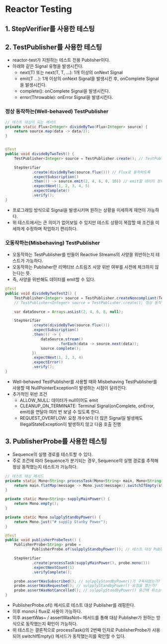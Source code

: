 # Reactor Testing
## 1. StepVerifier를 사용한 테스팅

## 2. TestPublisher를 사용한 테스팅
- reactor-test가 지원하는 테스트 전용 Publisher이다.
- 아래와 같은 Signal 유형을 발생시킨다.
  - next(T) 또는 next(T, T, ...): 1개 이상의 onNext Signal
  - emit(T ...): 1개 이상의 onNext Signal을 발생시킨 후, onComplete Signal을 발생시킨다.
  - complete(): onComplete Signal을 발생시킨다.
  - error(Throwable): onError Signal을 발생시킨다.

### 정상 동작하는(Well-behaved) TestPublisher
```java
// 테스트 대상이 되는 메서드
private static Flux<Integer> divideByTwo(Flux<Integer> source) {
    return source.map(data -> data/2);
}


@Test
public void divideByTwoTest() {
    TestPublisher<Integer> source = TestPublisher.create(); // TestPublisher 생성

    StepVerifier
            .create(divideByTwo(source.flux())) // Flux로 동작하도록
            .expectSubscription()
            .then(() -> source.emit(2, 4, 6, 8, 10)) // emit할 데이터 정의
            .expectNext(1, 2, 3, 4, 5)
            .expectComplete()
            .verify();
}
```
- 프로그래밍 방식으로 Signal을 발생시키며 원하는 상황을 미세하게 재연이 가능하다.
- 위 테스트에서는 큰 의미가 없어보일 수 있지만 테스트 상황이 복잡할 때 조건을 미세하게 수정하며 작업하기 편리하다.

### 오동작하는(Misbehaving) TestPublisher
- 오동작하는 TestPublisher를 만들어 Reactive Streams의 사양을 위반하는지 테스트가 가능하다.
- 오동작하는 Publisher란 리액티브 스트림즈 사양 위반 여부를 사전에 체크하지 않는다는 뜻.
- 즉, 사양을 위반해도 데이터를 emit할 수 있다.
```java
@Test
public void divideByTwoTest2() {
    TestPublisher<Integer> source = TestPublisher.createNoncompliant(TestPublisher.Violation.ALLOW_NULL); // 데이터가 null이라도 정상 동작하는 TestPublisher
    // TestPublisher<Integer> source = TestPublisher.create(); 정상 동작 Publisher를 사용하면 emit 과정에서 NullPointerException이 나온다

    var dataSource = Arrays.asList(2, 4, 6, 8, null);

    StepVerifier
            .create(divideByTwo(source.flux()))
            .expectSubscription()
            .then(() -> {
                dataSource.stream()
                        .forEach(data -> source.next(data));
                source.complete();
            })
            .expectNext(1, 2, 3, 4)
            .expectError()
            .verify();
}
```
- Well-behaved TestPublisher를 사용할 때와 Misbehaving TestPublisher를 사용할 때 NullPointerException이 발생하는 시점이 달라진다.
- 추가적인 위반 조건
  - ALLOW_NULL: 데이터가 null이어도 emit
  - CLEANUP_ON_TERMINATE: Terminal Signal(onComplete, onError, emit)을 연달아 여러 번 보낼 수 있도록 한다.
  - REQUEST_OVERFLOW: 요청 개수보다 더 많은 Signal일 발생해도 IllegalStateException이 발생하지 않고 다음 호출 진행


## 3. PublisherProbe를 사용한 테스팅
- Sequence의 실행 경로를 테스트할 수 있다.
- 주로 조건에 따라 Sequence가 분기되는 경우, Sequence의 실행 경로를 추적해 정상 동작했는지 테스트가 가능하다.
```java
// 테스트 대상 메서드 
private static Mono<String> processTask(Mono<String> main, Mono<String> stanby) {
    return main.flatMap(message -> Mono.just(message)).switchIfEmpty(stanby);
}

private static Mono<String> supplyMainPower() {
    return Mono.empty();
}

private static Mono sulpplyStandbyPower() {
    return Mono.just("# supply Stanby Power");
}

@Test
public void publisherProbeTest() {
    PublisherProbe<String> probe =
            PublisherProbe.of(sulpplyStandbyPower()); // 테스트 대상 Publisher를 PublisherProbe.of()로 래핑

    StepVerifier
            .create(processTask(supplyMainPower(), probe.mono()))
            .expectNextCount(1)
            .verifyComplete();

    probe.assertWasSubscribed(); // sulpplyStandbyPower()가 구독되었는가?
    probe.assertWasRequested(); // sulpplyStandbyPower() 요청을 했는가?
    probe.assertWasNotCancelled(); // sulpplyStandbyPower() 중간에 취소는 없었는가?
}
```
- PublisherProbe.of() 메서드로 테스트 대상 Publisher를 래핑한다.
- 이후 mono나 flux로 사용이 가능하다.
- 이후 assertWas~ / assertWasNot~ 메서드를 통해 대상 Publisher가 원하는 방식으로 동작했는지 확인이 가능하다.
- 위 테스트는 결론적으로 processTask()의 2번째 인자로 PublisherProbe가 사용되어 switchIfEmpty() 메서드가 동작했는지를 확인할 수 있다.